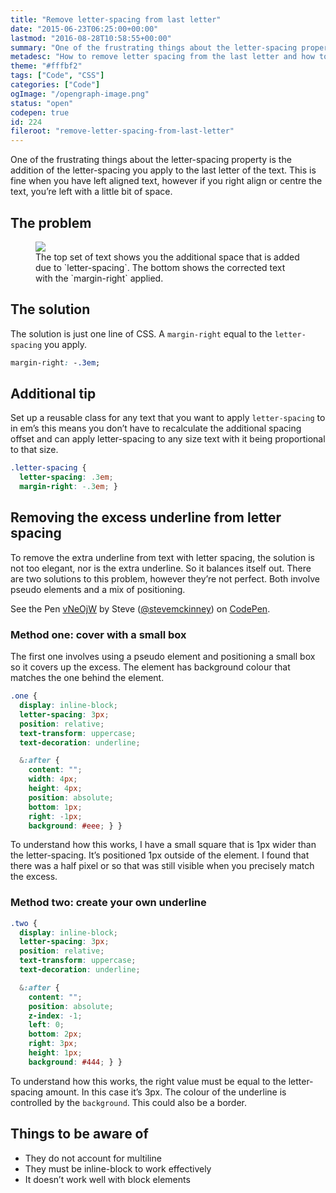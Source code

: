 ```yaml
---
title: "Remove letter-spacing from last letter"
date: "2015-06-23T06:25:00+00:00"
lastmod: "2016-08-28T10:58:55+00:00"
summary: "One of the frustrating things about the letter-spacing property is the addition of the letter-spacing you apply to the last letter of the text. This is fine when you have left aligned text, however if you right align or centre the text, you’re left with a little bit of space."
metadesc: "How to remove letter spacing from the last letter and how to hide excess underline from text decoration."
theme: "#fffbf2"
tags: ["Code", "CSS"]
categories: ["Code"]
ogImage: "/opengraph-image.png"
status: "open"
codepen: true
id: 224
fileroot: "remove-letter-spacing-from-last-letter"
---
```


One of the frustrating things about the letter-spacing property is the addition of the letter-spacing you apply to the last letter of the text. This is fine when you have left aligned text, however if you right align or centre the text, you’re left with a little bit of space.

## The problem
<figure>
<Image src="/images/blog/letter-spacing.png" width={481} height={481} />
<figcaption>
The top set of text shows you the additional space that is added due to `letter-spacing`. The bottom shows the corrected text with the `margin-right` applied.
</figcaption>
</figure>

## The solution
The solution is just one line of CSS. A `margin-right` equal to the `letter-spacing` you apply.

```css
margin-right: -.3em;
```

## Additional tip
Set up a reusable class for any text that you want to apply `letter-spacing` to in em’s this means you don’t have to recalculate the additional spacing offset and can apply letter-spacing to any size text with it being proportional to that size.

```css
.letter-spacing {
  letter-spacing: .3em;
  margin-right: -.3em; }
```

## Removing the excess underline from letter spacing
To remove the extra underline from text with letter spacing, the solution is not too elegant, nor is the extra underline. So it balances itself out. There are two solutions to this problem, however they’re not perfect. Both involve pseudo elements and a mix of positioning.

<p data-height="380" data-theme-id="13022" data-slug-hash="vNeOjW" data-default-tab="result" data-user="stevemckinney" className="codepen">See the Pen <a href='http://codepen.io/stevemckinney/pen/vNeOjW/'>vNeOjW</a> by Steve (<a href='http://codepen.io/stevemckinney'>@stevemckinney</a>) on <a href='http://codepen.io'>CodePen</a>.</p>

### Method one: cover with a small box
The first one involves using a pseudo element and positioning a small box so it covers up the excess. The element has background colour that matches the one behind the element.

```scss
.one {
  display: inline-block;
  letter-spacing: 3px;
  position: relative;
  text-transform: uppercase;
  text-decoration: underline;

  &:after {
    content: "";
    width: 4px;
    height: 4px;
    position: absolute;
    bottom: 1px;
    right: -1px;
    background: #eee; } }
```

To understand how this works, I have a small square that is 1px wider than the letter-spacing. It’s positioned 1px outside of the element. I found that there was a half pixel or so that was still visible when you precisely match the excess.

### Method two: create your own underline
```scss
.two {
  display: inline-block;
  letter-spacing: 3px;
  position: relative;
  text-transform: uppercase;
  text-decoration: underline;

  &:after {
    content: "";
    position: absolute;
    z-index: -1;
    left: 0;
    bottom: 2px;
    right: 3px;
    height: 1px;
    background: #444; } }
```

To understand how this works, the right value must be equal to the letter-spacing amount. In this case it’s 3px. The colour of the underline is controlled by the `background`. This could also be a border.

## Things to be aware of
- They do not account for multiline
- They must be inline-block to work effectively
- It doesn’t work well with block elements
